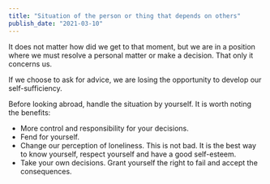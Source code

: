 ```yaml
---
title: "Situation of the person or thing that depends on others"
publish_date: "2021-03-10"
---
```


It does not matter how did we get to that moment, but we are in a position where we must resolve a personal matter or make a decision. That only it concerns us.

If we choose to ask for advice, we are losing the opportunity to develop our self-sufficiency.

Before looking abroad, handle the situation by yourself. It is worth noting the benefits:

* More control and responsibility for your decisions.
* Fend for yourself.
* Change our perception of loneliness. This is not bad. It is the best way to know yourself, respect yourself and have a good self-esteem.
* Take your own decisions. Grant yourself the right to fail and accept the consequences.